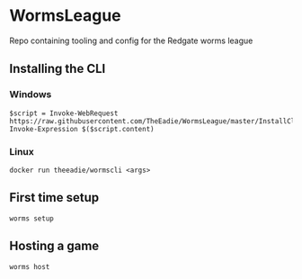 # WormsLeague

Repo containing tooling and config for the Redgate worms league

## Installing the CLI

### Windows

```
$script = Invoke-WebRequest https://raw.githubusercontent.com/TheEadie/WormsLeague/master/InstallCli.ps1
Invoke-Expression $($script.content)
```

### Linux

```
docker run theeadie/wormscli <args>
```

## First time setup

```
worms setup
```

## Hosting a game

```
worms host
```
